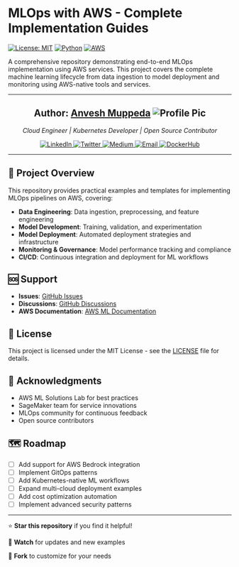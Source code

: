 # MLOps with AWS - Complete Implementation Guides

[![License: MIT](https://img.shields.io/badge/License-MIT-yellow.svg)](https://opensource.org/licenses/MIT)
[![Python](https://img.shields.io/badge/Python-3.8%2B-blue.svg)](https://www.python.org/downloads/)
[![AWS](https://img.shields.io/badge/AWS-Cloud-orange.svg)](https://aws.amazon.com/)

A comprehensive repository demonstrating end-to-end MLOps implementation using AWS services. This project covers the complete machine learning lifecycle from data ingestion to model deployment and monitoring using AWS-native tools and services.

---  

<div align="center">
  <h2><b>Author: <a href="https://github.com/anveshmuppeda">Anvesh Muppeda</a> <img src="https://avatars.githubusercontent.com/u/115966808?v=4&s=20" alt="Profile Pic"/></b></h2>
  <p> 
    <i>Cloud Engineer | Kubernetes Developer | Open Source Contributor</i>
  </p>
  <a href="https://www.linkedin.com/in/anveshmuppeda/"> <img src="https://img.shields.io/badge/LinkedIn-Connect-blue?logo=linkedin&style=flat" alt="LinkedIn"/> </a>
  <a href="https://twitter.com/Anvesh66743877"> <img src="https://img.shields.io/badge/Twitter-Follow-blue?logo=twitter&style=flat" alt="Twitter"/> </a>
  <a href="https://medium.com/@muppedaanvesh"> <img src="https://img.shields.io/badge/Medium-Blog-black?logo=medium&style=flat" alt="Medium"/> </a>
  <a href="mailto:muppedaanvesh@gmail.com"> <img src="https://img.shields.io/badge/Email-Contact%20Me-red?logo=gmail&style=flat" alt="Email"/> </a>
  <a href="https://hub.docker.com/u/anvesh35"> <img src="https://img.shields.io/badge/DockerHub-Profile-blue?logo=docker&style=flat" alt="DockerHub"/> </a>
</div>  

---  

## 🎯 Project Overview

This repository provides practical examples and templates for implementing MLOps pipelines on AWS, covering:

- **Data Engineering**: Data ingestion, preprocessing, and feature engineering
- **Model Development**: Training, validation, and experimentation
- **Model Deployment**: Automated deployment strategies and infrastructure
- **Monitoring & Governance**: Model performance tracking and compliance
- **CI/CD**: Continuous integration and deployment for ML workflows


## 🆘 Support

- **Issues**: [GitHub Issues](https://github.com/anveshmuppeda/mlops/issues)
- **Discussions**: [GitHub Discussions](https://github.com/anveshmuppeda/mlops/discussions)
- **AWS Documentation**: [AWS ML Documentation](https://docs.aws.amazon.com/machine-learning/)

## 📄 License

This project is licensed under the MIT License - see the [LICENSE](LICENSE) file for details.

## 🙏 Acknowledgments

- AWS ML Solutions Lab for best practices
- SageMaker team for service innovations
- MLOps community for continuous feedback
- Open source contributors

## 🗺️ Roadmap

- [ ] Add support for AWS Bedrock integration
- [ ] Implement GitOps patterns
- [ ] Add Kubernetes-native ML workflows
- [ ] Expand multi-cloud deployment examples
- [ ] Add cost optimization automation
- [ ] Implement advanced security patterns

---

⭐ **Star this repository** if you find it helpful!

🔔 **Watch** for updates and new examples

🍴 **Fork** to customize for your needs